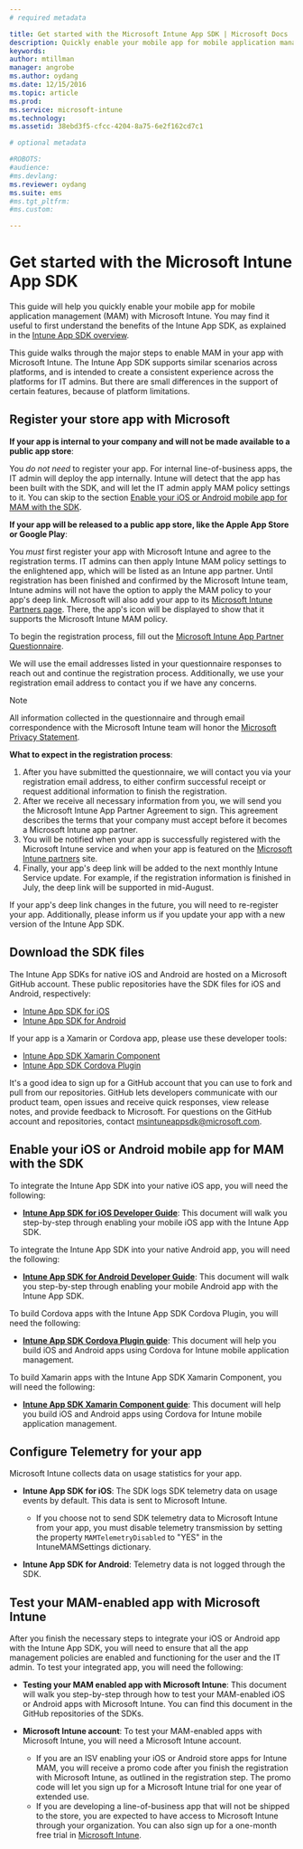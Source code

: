 ```yaml
---
# required metadata

title: Get started with the Microsoft Intune App SDK | Microsoft Docs
description: Quickly enable your mobile app for mobile application management (MAM) with Microsoft Intune.
keywords:
author: mtillman
manager: angrobe
ms.author: oydang
ms.date: 12/15/2016
ms.topic: article
ms.prod:
ms.service: microsoft-intune
ms.technology:
ms.assetid: 38ebd3f5-cfcc-4204-8a75-6e2f162cd7c1

# optional metadata

#ROBOTS:
#audience:
#ms.devlang:
ms.reviewer: oydang
ms.suite: ems
#ms.tgt_pltfrm:
#ms.custom:

---
```


# Get started with the Microsoft Intune App SDK

This guide will help you quickly enable your mobile app for mobile application management (MAM) with Microsoft Intune. You may find it useful to first understand the benefits of the Intune App SDK, as explained in the [Intune App SDK overview](intune-app-sdk.md).

This guide walks through the major steps to enable MAM in your app with Microsoft Intune. The Intune App SDK supports similar scenarios across platforms, and is intended to create a consistent experience across the platforms for IT admins. But there are small differences in the support of certain features, because of platform limitations.

## Register your store app with Microsoft

**If your app is internal to your company and will not be made available to a public app store**:

You *do not need* to register your app. For internal line-of-business apps, the IT admin will deploy the app internally. Intune will detect that the app has been built with the SDK, and will let the IT admin apply MAM policy settings to it. You can skip to the section [Enable your iOS or Android mobile app for MAM with the SDK](#enable-your-ios-or-android-mobile-app-for-mam-with-the-sdk).

**If your app will be released to a public app store, like the Apple App Store or Google Play**:

You *must* first register your app with Microsoft Intune and agree to the registration terms. IT admins can then apply Intune MAM policy settings to the enlightened app, which will be listed as an Intune app partner. Until registration has been finished and confirmed by the Microsoft Intune team, Intune admins will not have the option to apply the MAM policy to your app's deep link. Microsoft will also add your app to its [Microsoft Intune Partners page](https://www.microsoft.com/en-us/cloud-platform/microsoft-intune-apps). There, the app's icon will be displayed to show that it supports the Microsoft Intune MAM policy.

To begin the registration process, fill out the [Microsoft Intune App Partner Questionnaire](https://forms.office.com/Pages/ResponsePage.aspx?id=v4j5cvGGr0GRqy180BHbR6oOVGFZ3pxJmwSN1N_eXwJUQUc5Mkw2UVU0VzI5WkhQOEYyMENWNDBWRS4u).

We will use the email addresses listed in your questionnaire responses to reach out and continue the registration process. Additionally, we use your registration email address to contact you if we have any concerns.

> [!NOTE]
> All information collected in the questionnaire and through email correspondence with the Microsoft Intune team will honor the [Microsoft Privacy Statement](https://www.microsoft.com/en-us/privacystatement/default.aspx).

**What to expect in the registration process**:

1. After you have submitted the questionnaire, we will contact you via your registration email address, to either confirm successful receipt or request additional information to finish the registration.
2. After we receive all necessary information from you, we will send you the Microsoft Intune App Partner Agreement to sign. This agreement describes the terms that your company must accept before it becomes a Microsoft Intune app partner.
3. You will be notified when your app is successfully registered with the Microsoft Intune service and when your app is featured on the [Microsoft Intune partners](https://www.microsoft.com/en-us/cloud-platform/microsoft-intune-apps) site.
4. Finally, your app's deep link will be added to the next monthly Intune Service update. For example, if the registration information is finished in July, the deep link will be supported in mid-August.

If your app's deep link changes in the future, you will need to re-register your app. Additionally, please inform us if you update your app with a new version of the Intune App SDK.



## Download the SDK files

The Intune App SDKs for native iOS and Android are hosted on a Microsoft GitHub account. These public repositories have the SDK files for iOS and Android, respectively:

* [Intune App SDK for iOS](https://github.com/msintuneappsdk/ms-intune-app-sdk-ios)
* [Intune App SDK for Android](https://github.com/msintuneappsdk/ms-intune-app-sdk-android)

If your app is a Xamarin or Cordova app, please use these developer tools:

* [Intune App SDK Xamarin Component](https://github.com/msintuneappsdk/intune-app-sdk-xamarin)
* [Intune App SDK Cordova Plugin](https://github.com/msintuneappsdk/cordova-plugin-ms-intune-mam)

It's a good idea to sign up for a GitHub account that you can use to fork and pull from our repositories. GitHub lets developers communicate with our product team, open issues and receive quick responses, view release notes, and provide feedback to Microsoft. For questions on the GitHub account and repositories, contact msintuneappsdk@microsoft.com.





## Enable your iOS or Android mobile app for MAM with the SDK

To integrate the Intune App SDK into your native iOS app, you will need the following:

* **[Intune App SDK for iOS Developer Guide](intune-app-sdk-ios.md)**: This document will walk you step-by-step through enabling your mobile iOS app with the Intune App SDK.


To integrate the Intune App SDK into your native Android app, you will need the following:

* **[Intune App SDK for Android Developer Guide](intune-app-sdk-android.md)**: This document will walk you step-by-step through enabling your mobile Android app with the Intune App SDK.

To build Cordova apps with the Intune App SDK Cordova Plugin, you will need the following:

* **[Intune App SDK Cordova Plugin guide](intune-app-sdk-cordova.md)**: This document will help you build iOS and Android apps using Cordova for Intune mobile application management.

To build Xamarin apps with the Intune App SDK Xamarin Component, you will need the following:

* **[Intune App SDK Xamarin Component guide](intune-app-sdk-xamarin.md)**: This document will help you build iOS and Android apps using Cordova for Intune mobile application management.




## Configure Telemetry for your app

Microsoft Intune collects data on usage statistics for your app.

* **Intune App SDK for iOS**: The SDK logs SDK telemetry data on usage events by default. This data is sent to Microsoft Intune.

    * If you choose not to send SDK telemetry data to Microsoft Intune from your app, you must disable telemetry transmission by setting the property `MAMTelemetryDisabled` to "YES" in the IntuneMAMSettings dictionary.

* **Intune App SDK for Android**: Telemetry data is not logged through the SDK.

## Test your MAM-enabled app with Microsoft Intune

After you finish the necessary steps to integrate your iOS or Android app with the Intune App SDK, you will need to ensure that all the app management policies are enabled and functioning for the user and the IT admin. To test your integrated app, you will need the following:

<!--TODO-->

* **Testing your MAM enabled app with Microsoft Intune**: This document will walk you step-by-step through how to test your MAM-enabled iOS or Android apps with Microsoft Intune. You can find this document in the GitHub repositories of the SDKs.

* **Microsoft Intune account**: To test your MAM-enabled apps with Microsoft Intune, you will need a Microsoft Intune account.
	* If you are an ISV enabling your iOS or Android store apps for Intune MAM, you will receive a promo code after you finish the registration with Microsoft Intune, as outlined in the registration step. The promo code will let you sign up for a Microsoft Intune trial for one year of extended use.
	* If you are developing a line-of-business app that will not be shipped to the store, you are expected to have access to Microsoft Intune through your organization. You can also sign up for a one-month free trial in [Microsoft Intune](https://portal.office.com/Signup/Signup.aspx?OfferId=40BE278A-DFD1-470a-9EF7-9F2596EA7FF9&dl=INTUNE_A&ali=1#0).
